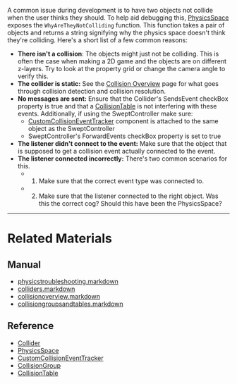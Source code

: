 A common issue during development is to have two objects not collide when the user thinks they should. To help aid debugging this, [PhysicsSpace](https://github.com/PlasmaEngine/PlasmaDocs/blob/master/plasma_editor_documentation/plasmamanual/physics/physicstroubleshooting/physicsspace.markdown) exposes the `WhyAreTheyNotColliding` function. This function takes a pair of objects and returns a string signifying why the physics space doesn't think they're colliding. Here's a short list of a few common reasons:
 - **There isn't a collision**: The objects might just not be colliding. This is often the case when making a 2D game and the objects are on different z-layers. Try to look at the property grid or change the camera angle to verify this.
 - **The collider is static:** See the [Collision Overview](https://github.com/PlasmaEngine/PlasmaDocs/blob/master/plasma_editor_documentation/plasmamanual/physics/physicstroubleshooting/collisionoverview.markdown) page for what goes through collision detection and collision resolution.
 - **No messages are sent:** Ensure that the Collider's SendsEvent checkBox property is true and that a [CollisionTable](https://github.com/PlasmaEngine/PlasmaDocs/blob/master/plasma_editor_documentation/plasmamanual/physics/physicstroubleshooting/collisionoverview/collisiongroupsandtables.markdown) is not interfering with these events. Additionally, if using the SweptController make sure:
    - [CustomCollisionEventTracker](https://github.com/PlasmaEngine/PlasmaDocs/blob/master/code_reference/class_reference/customcollisioneventtracker.markdown) component is attached to the same object as the SweptController
    - SweptController's ForwardEvents checkBox property is set to true
 - **The listener didn't connect to the event:** Make sure that the object that is supposed to get a collision event actually connected to the event.
 - **The listener connected incorrectly:** There's two common scenarios for this.
   - 1. Make sure that the correct event type was connected to.
   - 2. Make sure that the listener connected to the right object. Was this the correct cog? Should this have been the PhysicsSpace?

---
 #  Related Materials
 ##  Manual
- [physicstroubleshooting.markdown](https://github.com/PlasmaEngine/PlasmaDocs/blob/master/plasma_editor_documentation/plasmamanual/physics/physicstroubleshooting.markdown)
- [colliders.markdown](https://github.com/PlasmaEngine/PlasmaDocs/blob/master/plasma_editor_documentation/plasmamanual/physics/physicstroubleshooting/colliders.markdown)
- [collisionoverview.markdown](https://github.com/PlasmaEngine/PlasmaDocs/blob/master/plasma_editor_documentation/plasmamanual/physics/physicstroubleshooting/collisionoverview.markdown)
- [collisiongroupsandtables.markdown](https://github.com/PlasmaEngine/PlasmaDocs/blob/master/plasma_editor_documentation/plasmamanual/physics/physicstroubleshooting/collisionoverview/collisiongroupsandtables.markdown)

 ##  Reference
- [Collider](https://github.com/PlasmaEngine/PlasmaDocs/blob/master/code_reference/class_reference/collider.markdown)
- [PhysicsSpace](https://github.com/PlasmaEngine/PlasmaDocs/blob/master/code_reference/class_reference/physicsspace.markdown)
- [CustomCollisionEventTracker](https://github.com/PlasmaEngine/PlasmaDocs/blob/master/code_reference/class_reference/customcollisioneventtracker.markdown)
- [CollisionGroup](https://github.com/PlasmaEngine/PlasmaDocs/blob/master/code_reference/class_reference/collisiongroup.markdown)
- [CollisionTable](https://github.com/PlasmaEngine/PlasmaDocs/blob/master/code_reference/class_reference/collisiontable.markdown) 

 